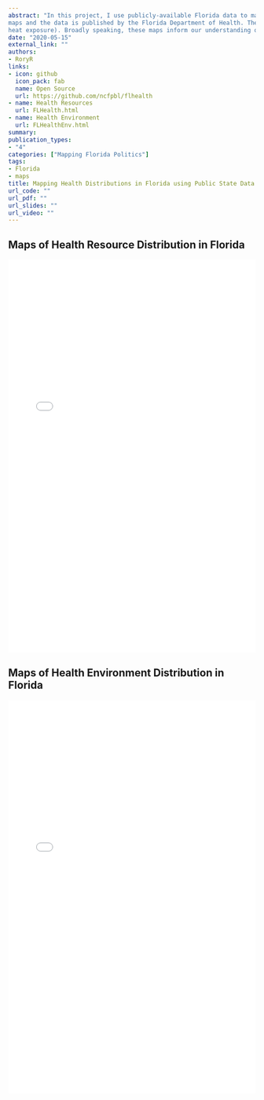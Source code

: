 ```yaml
---
abstract: "In this project, I use publicly-available Florida data to map distributions of both health resources and environments by county. The ggplot2 R package is utilized for the construction of these
maps and the data is published by the Florida Department of Health. The first group of maps deals with the availability of a variety of health resources, including physician numbers and hospital beds per county. The second group of maps details the distribution of what I label health environments. These categories include factors that could prove detrimental to one's ability to live a healthy, active life (such as vacant housing and 
heat exposure). Broadly speaking, these maps inform our understanding of health policy and politics disparities across Florida's counties and the hidden costs relevant to their existence. This project serves as a starting point for using state sources to clean data, constructing maps with different scales, and interpreting their meaning with relevant background information."
date: "2020-05-15"
external_link: ""
authors:
- RoryR
links:
- icon: github
  icon_pack: fab
  name: Open Source
  url: https://github.com/ncfpbl/flhealth
- name: Health Resources
  url: FLHealth.html
- name: Health Environment
  url: FLHealthEnv.html
summary: 
publication_types:
- "4"
categories: ["Mapping Florida Politics"]
tags:
- Florida
- maps
title: Mapping Health Distributions in Florida using Public State Data
url_code: ""
url_pdf: ""
url_slides: ""
url_video: ""
---
```


## Maps of Health Resource Distribution in Florida

<embed src="./FLHealth.html" width="100%" height="800" frameborder="0" allowfullscreen>


## Maps of Health Environment Distribution in Florida

<embed src="./FLHealthEnv.html" width="100%" height="800" frameborder="0" allowfullscreen>